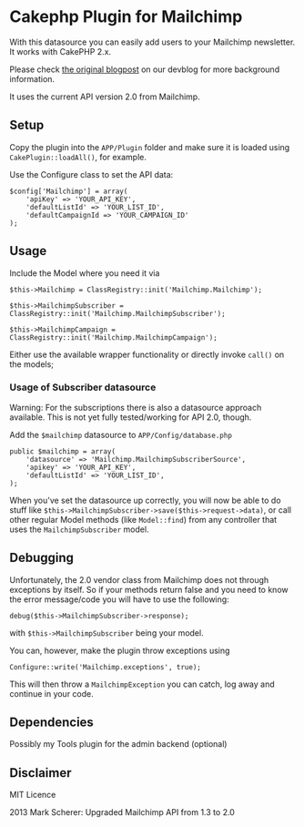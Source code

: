# Cakephp Plugin for Mailchimp

With this datasource you can easily add users to your Mailchimp newsletter. It works with CakePHP 2.x.

Please check [the original blogpost][1] on our devblog for more background information.

It uses the current API version 2.0 from Mailchimp.

## Setup

Copy the plugin into the `APP/Plugin` folder and make sure it is loaded using `CakePlugin::loadAll()`, for example.

Use the Configure class to set the API data:

	$config['Mailchimp'] = array(
		'apiKey' => 'YOUR_API_KEY',
		'defaultListId' => 'YOUR_LIST_ID',
		'defaultCampaignId => 'YOUR_CAMPAIGN_ID'
	);

## Usage

Include the Model where you need it via

    $this->Mailchimp = ClassRegistry::init('Mailchimp.Mailchimp');

    $this->MailchimpSubscriber = ClassRegistry::init('Mailchimp.MailchimpSubscriber');

    $this->MailchimpCampaign = ClassRegistry::init('Mailchimp.MailchimpCampaign');

Either use the available wrapper functionality or directly invoke `call()` on the models;

### Usage of Subscriber datasource

Warning: For the subscriptions there is also a datasource approach available.
This is not yet fully tested/working for API 2.0, though.

Add the `$mailchimp` datasource to `APP/Config/database.php`

	public $mailchimp = array(
		'datasource' => 'Mailchimp.MailchimpSubscriberSource',
		'apikey' => 'YOUR_API_KEY',
		'defaultListId' => 'YOUR_LIST_ID',
	);

When you've set the datasource up correctly, you will now be able to do stuff like `$this->MailchimpSubscriber->save($this->request->data)`,
or call other regular Model methods (like `Model::find`) from any controller that uses the `MailchimpSubscriber` model.

[1]: http://devblog.springest.com/mailchimp-datasource-cakephp

## Debugging

Unfortunately, the 2.0 vendor class from Mailchimp does not through exceptions by itself. So if your methods return false and you need to know
the error message/code you will have to use the following:

	debug($this->MailchimpSubscriber->response);

with `$this->MailchimpSubscriber` being your model.

You can, however, make the plugin throw exceptions using

	Configure::write('Mailchimp.exceptions', true);

This will then throw a `MailchimpException` you can catch, log away and continue in your code.

## Dependencies

Possibly my Tools plugin for the admin backend (optional)


## Disclaimer

MIT Licence

2013 Mark Scherer: Upgraded Mailchimp API from 1.3 to 2.0
